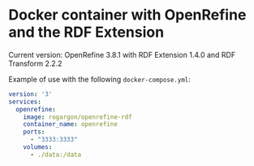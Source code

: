 # Docker container with OpenRefine and the RDF Extension

Current version: OpenRefine 3.8.1 with RDF Extension 1.4.0 and RDF Transform 2.2.2

Example of use with the following `docker-compose.yml`:

```yaml
version: '3'
services:
  openrefine:
    image: rogargon/openrefine-rdf
    container_name: openrefine
    ports:
      - "3333:3333"
    volumes:
      - ./data:/data
```
